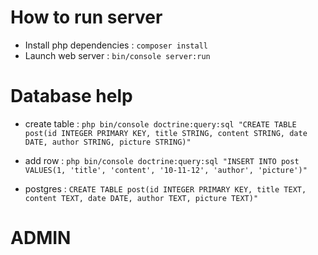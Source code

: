 # How to run server
 - Install php dependencies : `composer install` 
 - Launch web server : `bin/console server:run`
 
 # Database help
 - create table :
 `php bin/console doctrine:query:sql "CREATE TABLE post(id INTEGER PRIMARY KEY, title STRING, content STRING, date DATE, author STRING, picture STRING)"`
 - add row :
 `php bin/console doctrine:query:sql "INSERT INTO post VALUES(1, 'title', 'content', '10-11-12', 'author', 'picture')"`

 - postgres :
 `CREATE TABLE post(id INTEGER PRIMARY KEY, title TEXT, content TEXT, date DATE, author TEXT, picture TEXT)"`

 # ADMIN
 